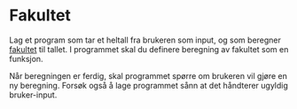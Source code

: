 # Fakultet

Lag et program som tar et heltall fra brukeren som input, og som beregner [fakultet](https://no.wikipedia.org/wiki/Fakultet_(matematikk)) til tallet. I programmet skal du definere beregning av fakultet som en funksjon. 

Når beregningen er ferdig, skal programmet spørre om brukeren vil gjøre en ny beregning. Forsøk også å lage programmet sånn at det håndterer ugyldig bruker-input.
